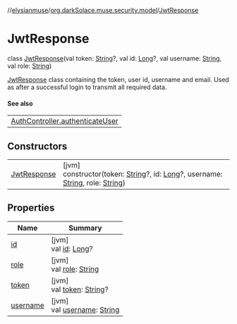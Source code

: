 //[elysianmuse](../../../index.md)/[org.darkSolace.muse.security.model](../index.md)/[JwtResponse](index.md)

# JwtResponse

class [JwtResponse](index.md)(val token: [String](https://kotlinlang.org/api/latest/jvm/stdlib/kotlin/-string/index.html)?, val id: [Long](https://kotlinlang.org/api/latest/jvm/stdlib/kotlin/-long/index.html)?, val username: [String](https://kotlinlang.org/api/latest/jvm/stdlib/kotlin/-string/index.html), val role: [String](https://kotlinlang.org/api/latest/jvm/stdlib/kotlin/-string/index.html))

[JwtResponse](index.md) class containing the token, user id, username and email. Used as after a successful login to transmit all required data.

#### See also

| |
|---|
| [AuthController.authenticateUser](../../org.darkSolace.muse.security.controller/-auth-controller/authenticate-user.md) |

## Constructors

| | |
|---|---|
| [JwtResponse](-jwt-response.md) | [jvm]<br>constructor(token: [String](https://kotlinlang.org/api/latest/jvm/stdlib/kotlin/-string/index.html)?, id: [Long](https://kotlinlang.org/api/latest/jvm/stdlib/kotlin/-long/index.html)?, username: [String](https://kotlinlang.org/api/latest/jvm/stdlib/kotlin/-string/index.html), role: [String](https://kotlinlang.org/api/latest/jvm/stdlib/kotlin/-string/index.html)) |

## Properties

| Name | Summary |
|---|---|
| [id](id.md) | [jvm]<br>val [id](id.md): [Long](https://kotlinlang.org/api/latest/jvm/stdlib/kotlin/-long/index.html)? |
| [role](role.md) | [jvm]<br>val [role](role.md): [String](https://kotlinlang.org/api/latest/jvm/stdlib/kotlin/-string/index.html) |
| [token](token.md) | [jvm]<br>val [token](token.md): [String](https://kotlinlang.org/api/latest/jvm/stdlib/kotlin/-string/index.html)? |
| [username](username.md) | [jvm]<br>val [username](username.md): [String](https://kotlinlang.org/api/latest/jvm/stdlib/kotlin/-string/index.html) |
